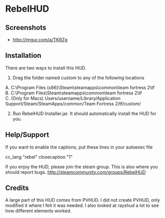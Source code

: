 RebelHUD
=======

Screenshots
--------

* http://imgur.com/a/TKRZg
                  
Installation
--------

There are two ways to install this HUD.

1. Drag the folder named custom to any of the following locations

A. C:\Program Files (x86)\Steam\steamapps\common\team fortress 2\tf\
B. C:\Program Files\Steam\steamapps\common\team fortress 2\tf\
C. (Only for Macs) Users/username/Library/Application Support/Steam/SteamApps/common/Team Fortress 2/tf/custom/

2. Run RebelHUD Installer.jar.  It should automatically install the HUD for you.


Help/Support
--------

If you want to enable the captions, put these lines in your autoexec file

cc_lang "rebel"
closecaption "1"

If you enjoy the HUD, please join the steam group. This is also where you should report bugs.
http://steamcommunity.com/groups/RebelHUD

Credits
--------

A large part of this HUD comes from PVHUD. I did not create PVHUD, only modified it where I felt it was needed. 
I also looked at rayshud a lot to see how different elements worked.




